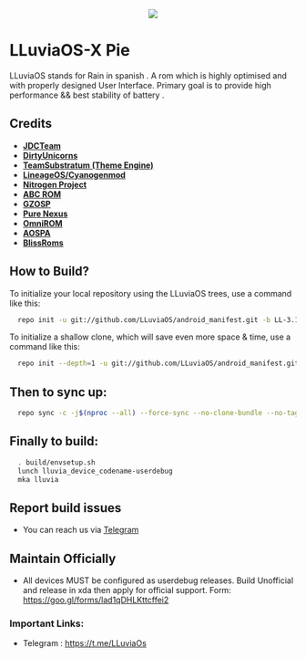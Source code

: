 <p align="center">
<img src="https://github.com/LLuviaOS/XDA-Template/blob/LL-3.1/lluvia.png"> 
</p>

LLuviaOS-X Pie
===========
LLuviaOS stands for Rain in spanish . A rom which is highly optimised and with properly designed User Interface. Primary goal is to provide high performance && best stability of battery .

Credits
-------
* [**JDCTeam**](https://github.com/AOSP-JF-MM)
* [**DirtyUnicorns**](https://github.com/DirtyUnicorns)
* [**TeamSubstratum (Theme Engine)**](https://github.com/Substratum)
* [**LineageOS/Cyanogenmod**](https://github.com/LineageOS)
* [**Nitrogen Project**](https://github.com/nitrogen-project)
* [**ABC ROM**](https://github.com/ezio84)
* [**GZOSP**](https://github.com/GZOSP)
* [**Pure Nexus**](https://github.com/PureNexusProject)
* [**OmniROM**](https://github.com/omnirom/)
* [**AOSPA**](https://github.com/aospa/)
* [**BlissRoms**](https://github.com/BlissRoms)

How to Build?
-------------

To initialize your local repository using the LLuviaOS trees, use a 
command like this:

```bash
  repo init -u git://github.com/LLuviaOS/android_manifest.git -b LL-3.1
```
To initialize a shallow clone, which will save even more space & time, use a command like this:

```bash
  repo init --depth=1 -u git://github.com/LLuviaOS/android_manifest.git -b LL-3.1
```
  
Then to sync up:
----------------

```bash
  repo sync -c -j$(nproc --all) --force-sync --no-clone-bundle --no-tags
```
Finally to build:
-----------------

```bash
  . build/envsetup.sh
  lunch lluvia_device_codename-userdebug
  mka lluvia
```
## Report build issues
- You can reach us via [Telegram](https://t.me/LLuviaOs)

## Maintain Officially
- All devices MUST be configured as userdebug releases.
Build Unofficial and release in xda then apply for official support.
Form: https://goo.gl/forms/lad1qDHLKttcffei2

### Important Links:
- Telegram : https://t.me/LLuviaOs
